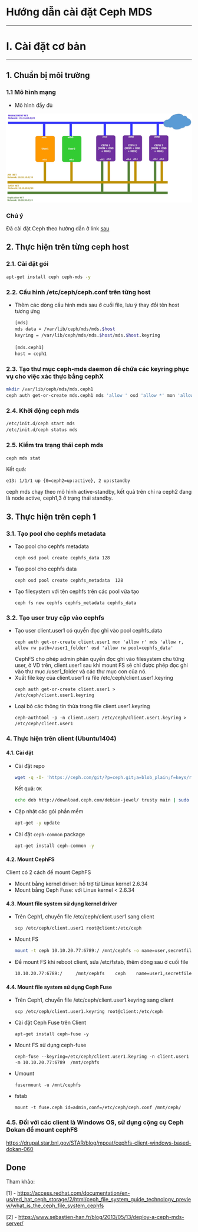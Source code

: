 # Hướng dẫn cài đặt Ceph MDS
******

# I. Cài đặt cơ bản
******

## 1. Chuẩn bị môi trường

### 1.1 Mô hình mạng
- Mô hình đầy đủ

![Ceph Jewel Topo](../images/ceph_jewel_manual/JewelMDS_topo.jpg)

 
### Chú ý

Đã cài đặt Ceph theo hướng dẫn ở link [sau](ceph_jewel_install_manual.md)

## 2. Thực hiện trên từng ceph host

### 2.1. Cài đặt gói

```sh
apt-get install ceph ceph-mds -y
```
### 2.2. Cấu hình /etc/ceph/ceph.conf trên từng host
- Thêm các dòng cấu hình mds sau ở cuối file, lưu ý thay đổi tên host tương ứng
	```sh
	[mds]
	mds data = /var/lib/ceph/mds/mds.$host
	keyring = /var/lib/ceph/mds/mds.$host/mds.$host.keyring

	[mds.ceph1]
	host = ceph1
	```

### 2.3. Tạo thư mục ceph-mds daemon để chứa các keyring phục vụ cho việc xác thực bằng cephX
```sh
mkdir /var/lib/ceph/mds/mds.ceph1
ceph auth get-or-create mds.ceph1 mds 'allow ' osd 'allow *' mon 'allow rwx' > /var/lib/ceph/mds/mds.ceph1/mds.ceph1.keyring
```

### 2.4. Khởi động ceph mds
```sh
/etc/init.d/ceph start mds
/etc/init.d/ceph status mds
```
### 2.5. Kiểm tra trạng thái ceph mds
```sh
ceph mds stat
```

Kết quả:
```
e13: 1/1/1 up {0=ceph2=up:active}, 2 up:standby
```
ceph mds chạy theo mô hình active-standby, kết quả trên chỉ ra ceph2 đang là node active, ceph1,3 ở trạng thái standby.

## 3. Thực hiện trên ceph 1

### 3.1. Tạo pool cho cephfs metadata
 - Tạo pool cho cephfs metadata
	```
	ceph osd pool create cephfs_data 128
	```
 - Tạo pool cho cephfs data
 	```
	ceph osd pool create cephfs_metadata  128
	```
 - Tạo filesystem với tên cephfs trên các pool vừa tạo
 	```
	ceph fs new cephfs cephfs_metadata cephfs_data
	```
### 3.2. Tạo user truy cập vào cephfs
 - Tạo user client.user1 có quyền đọc ghi vào pool cephfs_data
	```
	ceph auth get-or-create client.user1 mon 'allow r' mds 'allow r, allow rw path=/user1_folder' osd 'allow rw pool=cephfs_data'
	```
	CephFS cho phép admin phân quyền đọc ghi vào filesystem chu từng user, ở VD trên, client.user1 sau khi mount FS sẽ chỉ được phép đọc ghi vào thư mục /user1_folder và các thư mục con của nó.
 - Xuất file key của client.user1 ra file /etc/ceph/client.user1.keyring
 	```
 	ceph auth get-or-create client.user1 > /etc/ceph/client.user1.keyring
 	```
 - Loại bỏ các thông tin thừa trong file client.user1.keyring 
 	```
 	ceph-authtool -p -n client.user1 /etc/ceph/client.user1.keyring > /etc/ceph/client.user1
 	```
### 4. Thực hiện trên client (Ubuntu1404)
#### 4.1. Cài đặt
 - Cài đặt repo

	```sh
	wget -q -O- 'https://ceph.com/git/?p=ceph.git;a=blob_plain;f=keys/release.asc' | sudo apt-key add -
	```
	Kết quả: `OK`

	```sh
	echo deb http://download.ceph.com/debian-jewel/ trusty main | sudo tee /etc/apt/sources.list.d/ceph.list
	```
- Cập nhật các gói phần mềm

	```sh
	apt-get -y update
	```
- Cài đặt `ceph-common` package

	```sh
	apt-get install ceph-common -y
	```
#### 4.2. Mount CephFS
Client có 2 cách để mount CephFS
 - Mount bằng kernel driver: hỗ trợ từ Linux kernel 2.6.34
 - Mount bằng Ceph Fuse: với Linux kernel < 2.6.34
#### 4.3. Mount file system sử dụng kernel driver
 - Trên Ceph1, chuyển file /etc/ceph/client.user1 sang client
 	```
 	scp /etc/ceph/client.user1 root@client:/etc/ceph
 	```
 - Mount FS
 	```sh
 	mount -t ceph 10.10.20.77:6789:/ /mnt/cephfs -o name=user,secretfile=/etc/ceph/client.user1
 	```
 - Để mount FS khi reboot client, sửa /etc/fstab, thêm dòng sau ở cuối file
 	```sh
 	10.10.20.77:6789:/     /mnt/cephfs    ceph    name=user1,secretfile=/etc/ceph/client.user1,noatime,_netdev    0       2
 	```
#### 4.4. Mount file system sử dụng Ceph Fuse
 - Trên Ceph1, chuyển file /etc/ceph/client.user1.keyring sang client
 	```
 	scp /etc/ceph/client.user1.keyring root@client:/etc/ceph
 	```
 - Cài đặt Ceph Fuse trên Client
 	```
 	apt-get install ceph-fuse -y
 	```
 - Mount FS sử dụng ceph-fuse
 	```
 	ceph-fuse --keyring=/etc/ceph/client.user1.keyring -n client.user1 -m 10.10.20.77:6789  /mnt/cephfs
 	```
  - Umount
 	```
 	fusermount -u /mnt/cephfs
 	```
  - fstab
	```
	mount -t fuse.ceph id=admin,conf=/etc/ceph/ceph.conf /mnt/ceph/
	```

### 4.5. Đối với các client là Windows OS, sử dụng cộng cụ Ceph Dokan để mount cephFS
https://drupal.star.bnl.gov/STAR/blog/mpoat/cephfs-client-windows-based-dokan-060

## Done

Tham khảo:

[1] - https://access.redhat.com/documentation/en-us/red_hat_ceph_storage/2/html/ceph_file_system_guide_technology_preview/what_is_the_ceph_file_system_cephfs

[2] - https://www.sebastien-han.fr/blog/2013/05/13/deploy-a-ceph-mds-server/